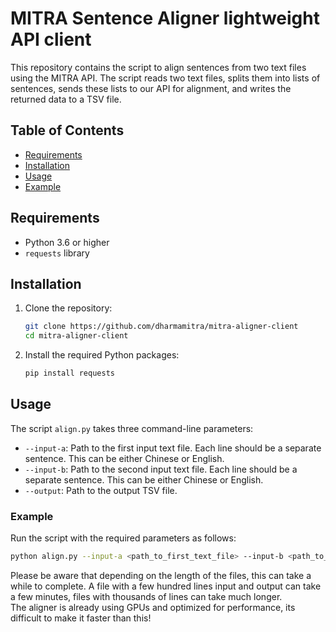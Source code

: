 # MITRA Sentence Aligner lightweight API client

This repository contains the script to align sentences from two text files using the MITRA API. The script reads two text files, splits them into lists of sentences, sends these lists to our API for alignment, and writes the returned data to a TSV file.

## Table of Contents

- [Requirements](#requirements)
- [Installation](#installation)
- [Usage](#usage)
- [Example](#example)

## Requirements

- Python 3.6 or higher
- `requests` library

## Installation

1. Clone the repository:
    ```bash
    git clone https://github.com/dharmamitra/mitra-aligner-client
    cd mitra-aligner-client
    ```

2. Install the required Python packages:
    ```bash
    pip install requests
    ```

## Usage

The script `align.py` takes three command-line parameters:
- `--input-a`: Path to the first input text file. Each line should be a separate sentence. This can be either Chinese or English.
- `--input-b`: Path to the second input text file. Each line should be a separate sentence. This can be either Chinese or English.
- `--output`: Path to the output TSV file.

### Example

Run the script with the required parameters as follows:
```bash
python align.py --input-a <path_to_first_text_file> --input-b <path_to_second_text_file> --output <path_to_output_tsv_file>
```
Please be aware that depending on the length of the files, this can take a while to complete. A file with a few hundred lines input and output can take a few minutes, files with thousands of lines can take much longer.  
The aligner is already using GPUs and optimized for performance, its difficult to make it faster than this! 

